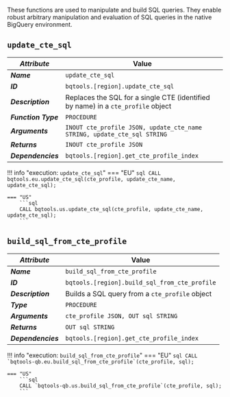 These functions are used to manipulate and build SQL queries.  They enable robust arbitrary manipulation and evaluation of SQL queries in the native BigQuery environment.

## **`update_cte_sql`**
_**Attribute**_ | Value
--- | ---
_**Name**_ | `update_cte_sql`
_**ID**_ | `bqtools.[region].update_cte_sql`
_**Description**_ | Replaces the SQL for a single CTE (identified by name) in a `cte_profile` object
_**Function Type**_ | `PROCEDURE`
_**Arguments**_ | `INOUT cte_profile JSON, update_cte_name STRING, update_cte_sql STRING`
_**Returns**_ | `INOUT cte_profile JSON`
_**Dependencies**_ | `bqtools.[region].get_cte_profile_index`

!!! info "execution: `update_cte_sql`"
    === "EU"
        ```sql
        CALL bqtools.eu.update_cte_sql(cte_profile, update_cte_name, update_cte_sql);
        ```

    === "US"
        ```sql
        CALL bqtools.us.update_cte_sql(cte_profile, update_cte_name, update_cte_sql);
        ```

## **`build_sql_from_cte_profile`**
_**Attribute**_ | Value
--- | ---
_**Name**_ | `build_sql_from_cte_profile`
_**ID**_ | `bqtools.[region].build_sql_from_cte_profile`
_**Description**_ | Builds a SQL query from a `cte_profile` object
_**Type**_ | `PROCEDURE`
_**Arguments**_ | `cte_profile JSON, OUT sql STRING`
_**Returns**_ | `OUT sql STRING`
_**Dependencies**_ | `bqtools.[region].get_cte_profile_index`

!!! info "execution: `build_sql_from_cte_profile`"
    === "EU"
        ```sql
        CALL `bqtools-qb.eu.build_sql_from_cte_profile`(cte_profile, sql);
        ```

    === "US"
        ```sql
        CALL `bqtools-qb.us.build_sql_from_cte_profile`(cte_profile, sql);
        ```
